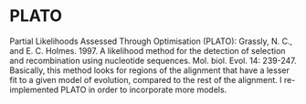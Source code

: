 PLATO
=====

Partial Likelihoods Assessed Through Optimisation (PLATO):
Grassly, N. C., and E. C. Holmes. 1997. A likelihood method for the detection of selection and recombination using nucleotide sequences. Mol. biol. Evol. 14: 239-247.
Basically, this method looks for regions of the alignment that have a lesser fit to a given model of evolution, compared to the rest of the alignment. 
I re-implemented PLATO in order to incorporate more models.
